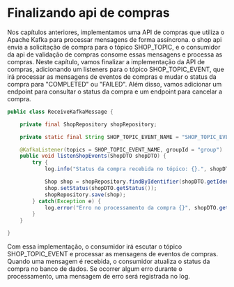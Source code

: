 # Finalizando api de compras

Nos capítulos anteriores, implementamos uma API de compras que utiliza o Apache Kafka para processar mensagens de forma assíncrona. o shop api envia a solicitação de compra para o tópico SHOP_TOPIC, e o consumidor da api de validação de compras consome essas mensagens e processa as compras. Neste capítulo, vamos finalizar a implementação da API de compras, adicionando um listeners para o tópico SHOP_TOPIC_EVENT, que irá processar as mensagens de eventos de compras e mudar o status da compra para "COMPLETED" ou "FAILED". Além disso, vamos adicionar um endpoint para consultar o status da compra e um endpoint para cancelar a compra.

```java
public class ReceiveKafkaMessage {

	private final ShopRepository shopRepository;

	private static final String SHOP_TOPIC_EVENT_NAME = "SHOP_TOPIC_EVENT";

	@KafkaListener(topics = SHOP_TOPIC_EVENT_NAME, groupId = "group")
	public void listenShopEvents(ShopDTO shopDTO) {
		try {
		    log.info("Status da compra recebida no tópico: {}.", shopDTO.getIdentifier());

		    Shop shop = shopRepository.findByIdentifier(shopDTO.getIdentifier());
		    shop.setStatus(shopDTO.getStatus());
		    shopRepository.save(shop);
		} catch(Exception e) {
			log.error("Erro no processamento da compra {}", shopDTO.getIdentifier());
		}
	}

}
```
Com essa implementação, o consumidor irá escutar o tópico SHOP_TOPIC_EVENT e processar as mensagens de eventos de compras. Quando uma mensagem é recebida, o consumidor atualiza o status da compra no banco de dados. Se ocorrer algum erro durante o processamento, uma mensagem de erro será registrada no log.
